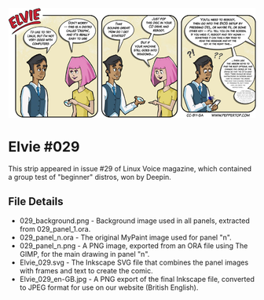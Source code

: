 ![Elvie comic strip #029](Elvie_029_en-GB.jpg)

Elvie #029
==========
This strip appeared in issue #29 of Linux Voice magazine, which contained a group
test of "beginner" distros, won by Deepin.


File Details
------------
* 029_background.png         - Background image used in all panels, extracted from 029_panel_1.ora.
* 029_panel_n.ora            - The original MyPaint image used for panel "n".
* 029_panel_n.png            - A PNG image, exported from an ORA file using The GIMP, for the main drawing in panel "n".
* Elvie_029.svg              - The Inkscape SVG file that combines the panel images with frames and text to create the comic.
* Elvie_029_en-GB.jpg        - A PNG export of the final Inkscape file, converted to JPEG format for use on our website (British English).


